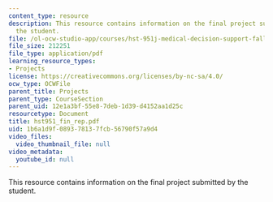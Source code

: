 ```yaml
---
content_type: resource
description: This resource contains information on the final project submitted by
  the student.
file: /ol-ocw-studio-app/courses/hst-951j-medical-decision-support-fall-2005/1b6a1d9f089378137fcb56790f57a9d4_hst951_fin_rep.pdf
file_size: 212251
file_type: application/pdf
learning_resource_types:
- Projects
license: https://creativecommons.org/licenses/by-nc-sa/4.0/
ocw_type: OCWFile
parent_title: Projects
parent_type: CourseSection
parent_uid: 12e1a3bf-55e8-7deb-1d39-d4152aa1d25c
resourcetype: Document
title: hst951_fin_rep.pdf
uid: 1b6a1d9f-0893-7813-7fcb-56790f57a9d4
video_files:
  video_thumbnail_file: null
video_metadata:
  youtube_id: null
---
```

This resource contains information on the final project submitted by the student.